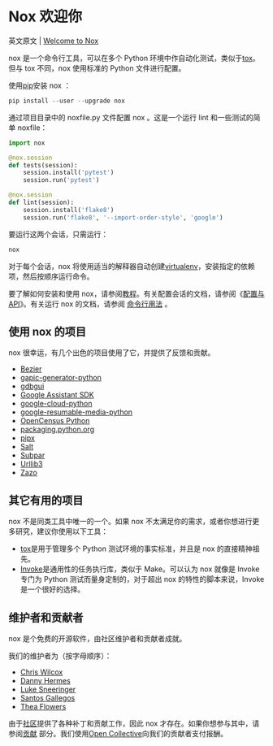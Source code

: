 # Nox 欢迎你

英文原文 | [Welcome to Nox](https://nox.thea.codes/en/stable/)

nox 是一个命令行工具，可以在多个 Python 环境中作自动化测试，类似于[tox](https://tox.readthedocs.org/)。但与 tox 不同，nox 使用标准的 Python 文件进行配置。  

使用[pip](https://pip.readthedocs.org/)安装 nox ： 

```python
pip install --user --upgrade nox
```

通过项目目录中的 noxfile.py 文件配置 nox 。这是一个运行 lint 和一些测试的简单 noxfile：

```python
import nox

@nox.session
def tests(session):
    session.install('pytest')
    session.run('pytest')

@nox.session
def lint(session):
    session.install('flake8')
    session.run('flake8', '--import-order-style', 'google')
```

要运行这两个会话，只需运行：

```python
nox
```

对于每个会话，nox 将使用适当的解释器自动创建[virtualenv](https://virtualenv.readthedocs.org/)，安装指定的依赖项，然后按顺序运行命令。  

要了解如何安装和使用 nox，请参阅[教程](https://github.com/chinesehuazhou/nox_doc_cn/blob/master/Nox%20%E6%95%99%E7%A8%8B.md)。有关配置会话的文档，请参阅《[配置与API](https://github.com/chinesehuazhou/nox_doc_cn/blob/master/Nox%20%E7%9A%84%E9%85%8D%E7%BD%AE%E4%B8%8E%20API.md)》。有关运行 nox 的文档，请参阅 [命令行用法](https://github.com/chinesehuazhou/nox_doc_cn/blob/master/Nox%20%E5%91%BD%E4%BB%A4%E8%A1%8C%E7%94%A8%E6%B3%95.md) 。    

## 使用 nox 的项目

nox 很幸运，有几个出色的项目使用了它，并提供了反馈和贡献。

- [Bezier](https://github.com/dhermes/bezier)
- [gapic-generator-python](https://github.com/googleapis/gapic-generator-python)
- [gdbgui](https://github.com/cs01/gdbgui)
- [Google Assistant SDK](https://github.com/googlesamples/assistant-sdk-python)
- [google-cloud-python](https://github.com/googlecloudplatform/google-cloud-python)
- [google-resumable-media-python](https://github.com/GoogleCloudPlatform/google-resumable-media-python)
- [OpenCensus Python](https://github.com/census-instrumentation/opencensus-python)
- [packaging.python.org](https://github.com/pypa/python-packaging-user-guide/)
- [pipx](https://github.com/pipxproject/pipx/)
- [Salt](https://github.com/saltstack/salt)
- [Subpar](https://github.com/google/subpar)
- [Urllib3](https://github.com/urllib3/urllib3)
- [Zazo](https://github.com/pradyunsg/zazo)

## 其它有用的项目

nox 不是同类工具中唯一的一个。如果 nox 不太满足你的需求，或者你想进行更多研究，建议你使用以下工具：

- [tox](https://tox.readthedocs.org/)是用于管理多个 Python 测试环境的事实标准，并且是 nox 的直接精神祖先。 
- [Invoke](https://www.pyinvoke.org/)是通用性的任务执行库，类似于 Make。可以认为 nox 就像是 Invoke 专门为 Python 测试而量身定制的，对于超出 nox 的特性的脚本来说，Invoke 是一个很好的选择。

## 维护者和贡献者

nox 是个免费的开源软件，由社区维护者和贡献者成就。

我们的维护者为（按字母顺序）：

- [Chris Wilcox](https://github.com/crwilcox)
- [Danny Hermes](https://github.com/dhermes)
- [Luke Sneeringer](https://github.com/lukesneeringer)
- [Santos Gallegos](https://github.com/stsewd)
- [Thea Flowers](https://github.com/theacodes)

由于[社区](https://github.com/theacodes/nox/graphs/contributors)提供了各种补丁和贡献工作，因此 nox 才存在。如果你想参与其中，请参阅[贡献](https://nox.thea.codes/en/stable/CONTRIBUTING.html) 部分。我们使用[Open Collective](https://opencollective.com/python-nox)向我们的贡献者支付报酬。

 